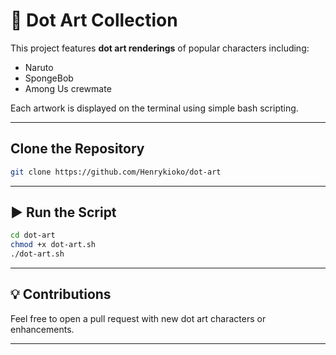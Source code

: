 # 🎨 Dot Art Collection

This project features **dot art renderings** of popular characters including:

*  Naruto
*  SpongeBob
*  Among Us crewmate

Each artwork is displayed on the terminal using simple bash scripting.

---

##  Clone the Repository

```bash
git clone https://github.com/Henrykioko/dot-art
```

---

## ▶ Run the Script

```bash
cd dot-art
chmod +x dot-art.sh
./dot-art.sh
```

---

## 💡 Contributions

Feel free to open a pull request with new dot art characters or enhancements.

---

